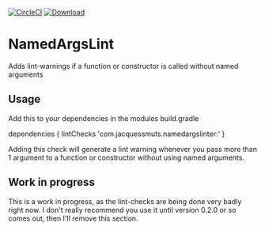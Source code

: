 [![CircleCI](https://circleci.com/gh/JacquesSmuts/NamedArgsLint.svg?style=svg)](https://circleci.com/gh/JacquesSmuts/NamedArgsLint) [ ![Download](https://api.bintray.com/packages/jacquessmuts/NamedArgumentsLinter/namedargslinter/images/download.svg) ](https://bintray.com/jacquessmuts/NamedArgumentsLinter/namedargslinter/_latestVersion)

# NamedArgsLint
Adds lint-warnings if a function or constructor is called without named arguments

## Usage
Add this to your dependencies in the modules build.gradle

dependencies {
    lintChecks 'com.jacquessmuts.namedargslinter:<version>'
}

Adding this check will generate a lint warning whenever you pass more than 1 argument to a function or constructor without using named arguments.

## Work in progress

This is a work in progress, as the lint-checks are being done very badly right now. I don't really recommend you use it until version 0.2.0 or so comes out, then I'll remove this section.
